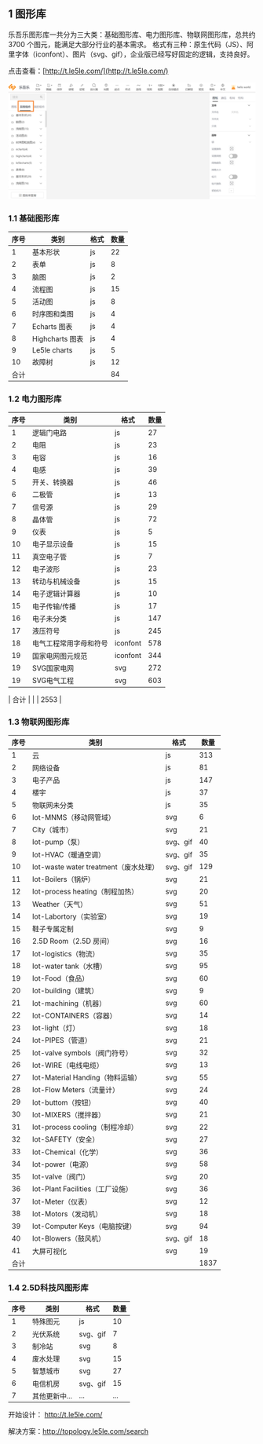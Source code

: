 ## 1 图形库

乐吾乐图形库一共分为三大类：基础图形库、电力图形库、物联网图形库，总共约 3700 个图元，能满足大部分行业的基本需求。
格式有三种：原生代码（JS）、阿里字体（iconfont）、图片（svg、gif），企业版已经写好固定的逻辑，支持良好。
​

点击查看：[http://t.le5le.com/](http://t.le5le.com/)


![le5le topology 图形库](/img/tuxingku.png)

### 1.1 基础图形库

| 序号 | 类别            | 格式 | 数量 |
| ---- | --------------- | ---- | ---- |
| 1    | 基本形状        | js   | 22   |
| 2    | 表单            | js   | 8    |
| 3    | 脑图            | js   | 2    |
| 4    | 流程图          | js   | 15   |
| 5    | 活动图          | js   | 8    |
| 6    | 时序图和类图    | js   | 4    |
| 7    | Echarts 图表    | js   | 4    |
| 8    | Highcharts 图表 | js   | 4    |
| 9    | Le5le charts    | js   | 5    |
| 10   | 故障树          | js   | 12   |
| 合计 |                 |      | 84   |

### 1.2 电力图形库

| 序号 | 类别                   | 格式     | 数量 |
| ---- | ---------------------- | -------- | ---- |
| 1    | 逻辑门电路             | js       | 27   |
| 2    | 电阻                   | js       | 23   |
| 3    | 电容                   | js       | 16   |
| 4    | 电感                   | js       | 39   |
| 5    | 开关、转换器           | js       | 46   |
| 6    | 二极管                 | js       | 13   |
| 7    | 信号源                 | js       | 29   |
| 8    | 晶体管                 | js       | 72   |
| 9    | 仪表                   | js       | 5    |
| 10   | 电子显示设备           | js       | 15   |
| 11   | 真空电子管             | js       | 7    |
| 12   | 电子波形               | js       | 23   |
| 13   | 转动与机械设备         | js       | 15   |
| 14   | 电子逻辑计算器         | js       | 10   |
| 15   | 电子传输/传播          | js       | 17   |
| 16   | 电子未分类             | js       | 147  |
| 17   | 液压符号               | js       | 245  |
| 18   | 电气工程常用字母和符号 | iconfont | 578  |
| 19   | 国家电网图元规范       | iconfont | 344  |
| 19   | SVG国家电网       | svg | 272  |
| 19   | SVG电气工程       | svg | 603  |

| 合计 |                        |          | 2553 |

### 1.3 物联网图形库

| 序号 | 类别                                  | 格式     | 数量 |
| ---- | ------------------------------------- | -------- | ---- |
| 1    | 云                                    | js       | 313  |
| 2    | 网络设备                              | js       | 81   |
| 3    | 电子产品                              | js       | 147  |
| 4    | 楼宇                                  | js       | 37   |
| 5    | 物联网未分类                          | js       | 35   |
| 6    | Iot-MNMS（移动网管域）                | svg      | 6    |
| 7    | City（城市）                          | svg      | 21   |
| 8    | Iot-pump（泵）                        | svg、gif | 40   |
| 9   | Iot-HVAC（暖通空调）                  | svg、gif | 35   |
| 10   | Iot-waste water treatment（废水处理） | svg、gif | 129  |
| 11   | Iot-Boilers（锅炉）                   | svg      | 21   |
| 12   | Iot-process heating（制程加热）       | svg      | 20   |
| 13   | Weather（天气）                       | svg      | 51   |
| 14   | Iot-Labortory（实验室）               | svg      | 19   |
| 15   | 鞋子专属定制                          | svg      | 9    |
| 16   | 2.5D Room（2.5D 房间）                | svg      | 16   |
| 17   | Iot-logistics（物流）                 | svg      | 35   |
| 18   | Iot-water tank（水槽）                | svg      | 95   |
| 19   | Iot-Food（食品）                      | svg      | 60   |
| 20   | Iot-building（建筑）                  | svg      | 9    |
| 21   | Iot-machining（机器）                 | svg      | 60   |
| 22   | Iot-CONTAINERS（容器）                | svg      | 14   |
| 23   | Iot-light（灯）                       | svg      | 18   |
| 24   | Iot-PIPES（管道）                     | svg      | 21   |
| 25   | Iot-valve symbols（阀门符号）         | svg      | 32   |
| 26   | Iot-WIRE（电线电缆）                  | svg      | 13   |
| 27   | Iot-Material Handing（物料运输）      | svg      | 55   |
| 28   | Iot-Flow Meters（流量计）             | svg      | 24   |
| 29   | Iot-buttom（按钮）                    | svg      | 40   |
| 30   | Iot-MIXERS（搅拌器）                  | svg      | 21   |
| 31   | Iot-process cooling（制程冷却）       | svg      | 22   |
| 32   | Iot-SAFETY（安全）                    | svg      | 27   |
| 33   | Iot-Chemical（化学）                  | svg      | 36   |
| 34   | Iot-power（电源）                     | svg      | 58   |
| 35   | Iot-valve（阀门）                     | svg      | 20   |
| 36   | Iot-Plant Facilities（工厂设施）      | svg      | 36   |
| 37   | Iot-Meter（仪表）                     | svg      | 12   |
| 38   | Iot-Motors（发动机）                  | svg      | 18   |
| 39   | Iot-Computer Keys（电脑按键）         | svg      | 94   |
| 40   | Iot-Blowers（鼓风机）                 | svg、gif | 18   |
| 41   | 大屏可视化                            | svg      | 19   |
| 合计 |                                       |          | 1837 |

### 1.4  2.5D科技风图形库
| 序号 | 类别                                  | 格式     | 数量 |
| ---- | ------------------------------------- | -------- | ---- |
| 1    | 特殊图元                               | js       | 10  |
| 2    | 光伏系统                               | svg、gif | 7  |
| 3    | 制冷站                                 | svg       | 8  |
| 4    | 废水处理                               | svg       | 15   |
| 5    | 智慧城市                               | svg      | 27   |
| 6    | 电信机房                               | svg、gif | 15    |
| 7    | 其他更新中...                          | ...     | ...  |



开始设计： http://t.le5le.com/

解决方案：http://topology.le5le.com/search
